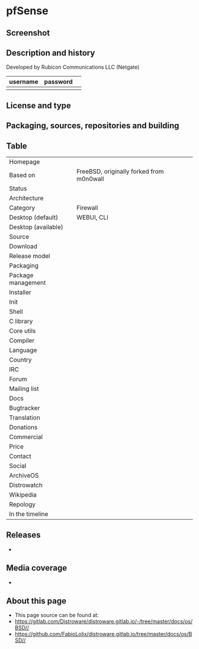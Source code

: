 # pfSense

## Screenshot


## Description and history



Developed by Rubicon Communications LLC (Netgate)

| username | password |  |
|----------|----------|--|
|  |  |  |


## License and type




## Packaging, sources, repositories and building




## Table

|                       |  |
|-----------------------|--|
| Homepage              |  |
| Based on              | FreeBSD, originally forked from m0n0wall |
| Status                |  |
| Architecture          |  |
| Category              | Firewall |
| Desktop (default)     | WEBUI, CLI |
| Desktop (available)   |  |
| Source                |  |
| Download              |  |
| Release model         |  |
| Packaging             |  |
| Package management    |  |
| Installer             |  |
| Init                  |  |
| Shell                 |  |
| C library             |  |
| Core utils            |  |
| Compiler              |  |
| Language              |  |
| Country               |  |
| IRC                   |  |
| Forum                 |  |
| Mailing list          |  |
| Docs                  |  |
| Bugtracker            |  |
| Translation           |  |
| Donations             |  |
| Commercial            |  |
| Price                 |  |
| Contact               |  |
| Social                |  |
| ArchiveOS             |  |
| Distrowatch           |  |
| Wikipedia             |  |
| Repology              |  |
| In the timeline       |  |


## Releases

* 


## Media coverage

* 


## About this page

* This page source can be found at:
* <https://gitlab.com/Distroware/distroware.gitlab.io/-/tree/master/docs/os/BSD//>
* <https://github.com/FabioLolix/distroware.gitlab.io/tree/master/docs/os/BSD//>
